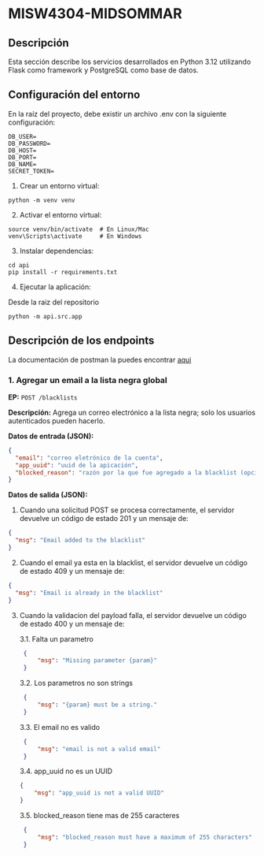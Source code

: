 # MISW4304-MIDSOMMAR

## Descripción

Esta sección describe los servicios desarrollados en Python 3.12 utilizando Flask como framework y PostgreSQL como base de datos.

## Configuración del entorno

En la raíz del proyecto, debe existir un archivo .env con la siguiente configuración:

```
DB_USER=
DB_PASSWORD=
DB_HOST=
DB_PORT=
DB_NAME=
SECRET_TOKEN=
```

1. Crear un entorno virtual:

```
python -m venv venv
```

2. Activar el entorno virtual:

```
source venv/bin/activate  # En Linux/Mac
venv\Scripts\activate     # En Windows
```

3. Instalar dependencias:

```
cd api
pip install -r requirements.txt
```

4. Ejecutar la aplicación:

Desde la raiz del repositorio

```
python -m api.src.app
```

## Descripción de los endpoints

La documentación de postman la puedes encontrar [aqui](https://documenter.getpostman.com/view/25797145/2sB3QQKTZn)

### 1. Agregar un email a la lista negra global

**EP:** `POST /blacklists`

**Descripción:** Agrega un correo electrónico a la lista negra; solo los usuarios autenticados pueden hacerlo.

**Datos de entrada (JSON):**

```json
{
  "email": "correo eletrónico de la cuenta",
  "app_uuid": "uuid de la apicación",
  "blocked_reason": "razón por la que fue agregado a la blacklist (opcional)"
}
```

**Datos de salida (JSON):**

1. Cuando una solicitud POST se procesa correctamente, el servidor devuelve un código de estado 201 y un mensaje de:

```json
{
  "msg": "Email added to the blacklist"
}
```

2. Cuando el email ya esta en la blacklist, el servidor devuelve un código de estado 409 y un mensaje de:

```json
{
  "msg": "Email is already in the blacklist"
}
```

3. Cuando la validacion del payload falla, el servidor devuelve un código de estado 400 y un mensaje de:
   
   3.1. Falta un parametro
   ```json
    {
        "msg": "Missing parameter {param}"
    }
    ```
   3.2. Los parametros no son strings
   ```json
    {
        "msg": "{param} must be a string."
    }
    ```
   3.3. El email no es valido
   ```json
    {
        "msg": "email is not a valid email"
    }
    ```
   3.4. app_uuid no es un UUID
    ```json
    {
        "msg": "app_uuid is not a valid UUID"
    }
    ```
   3.5. blocked_reason tiene mas de 255 caracteres
   ```json
    {
        "msg": "blocked_reason must have a maximum of 255 characters"
    }
    ```
